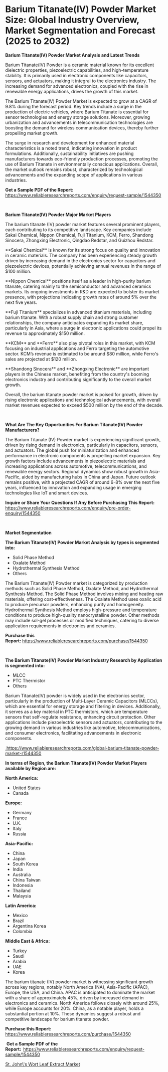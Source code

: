 <p><h1>Barium Titanate(IV) Powder Market Size: Global Industry Overview, Market Segmentation and Forecast (2025 to 2032)</h1></p><p><strong>Barium Titanate(IV) Powder Market Analysis and Latest Trends</strong></p>
<p><p>Barium Titanate(IV) Powder is a ceramic material known for its excellent dielectric properties, piezoelectric capabilities, and high-temperature stability. It is primarily used in electronic components like capacitors, sensors, and actuators, making it integral to the electronics industry. The increasing demand for advanced electronics, coupled with the rise in renewable energy applications, drives the growth of this market.</p><p>The Barium Titanate(IV) Powder Market is expected to grow at a CAGR of 9.8% during the forecast period. Key trends include a surge in the production of electric vehicles, where Barium Titanate is essential for sensor technologies and energy storage solutions. Moreover, growing urbanization and advancements in telecommunication technologies are boosting the demand for wireless communication devices, thereby further propelling market growth.</p><p>The surge in research and development for enhanced material characteristics is a noted trend, indicating innovation in product formulations. Additionally, sustainability initiatives are pushing manufacturers towards eco-friendly production processes, promoting the use of Barium Titanate in environmentally conscious applications. Overall, the market outlook remains robust, characterized by technological advancements and the expanding scope of applications in various industries.</p></p>
<p><strong>Get a Sample PDF of the Report:&nbsp;</strong> <a href="https://www.reliableresearchreports.com/enquiry/request-sample/1544350?utm_campaign=2296&utm_medium=2&utm_source=Github&utm_content=ia&utm_term=23032025&utm_id=barium-titanateiv-powder">https://www.reliableresearchreports.com/enquiry/request-sample/1544350</a></p>
<p>&nbsp;</p>
<p><strong>Barium Titanate(IV) Powder Major Market Players</strong></p>
<p><p>The barium titanate (IV) powder market features several prominent players, each contributing to its competitive landscape. Key companies include Sakai Chemical, Nippon Chemical, Fuji Titanium, KCM, Ferro, Shandong Sinocera, Zhongxing Electronic, Qingdao Redstar, and Guizhou Redstar.</p><p>**Sakai Chemical** is known for its strong focus on quality and innovation in ceramic materials. The company has been experiencing steady growth driven by increasing demand in the electronics sector for capacitors and piezoelectric devices, potentially achieving annual revenues in the range of $100 million.</p><p>**Nippon Chemical** positions itself as a leader in high-purity barium titanate, catering mainly to the semiconductor and advanced ceramics markets. Its ongoing investments in R&D are expected to bolster its market presence, with projections indicating growth rates of around 5% over the next five years.</p><p>**Fuji Titanium** specializes in advanced titanium materials, including barium titanate. With a robust supply chain and strong customer relationships, the company anticipates expanding its market share, particularly in Asia, where a surge in electronic applications could propel its revenue to approximately $150 million.</p><p>**KCM** and **Ferro** also play pivotal roles in this market, with KCM focusing on industrial applications and Ferro targeting the automotive sector. KCM’s revenue is estimated to be around $80 million, while Ferro's sales are projected at $120 million.</p><p>**Shandong Sinocera** and **Zhongxing Electronic** are important players in the Chinese market, benefiting from the country's booming electronics industry and contributing significantly to the overall market growth. </p><p>Overall, the barium titanate powder market is poised for growth, driven by rising electronic applications and technological advancements, with overall market revenues expected to exceed $500 million by the end of the decade.</p></p>
<p>&nbsp;</p>
<p><strong>What Are The Key Opportunities For Barium Titanate(IV) Powder Manufacturers?</strong></p>
<p><p>The Barium Titanate (IV) Powder market is experiencing significant growth, driven by rising demand in electronics, particularly in capacitors, sensors, and actuators. The global push for miniaturization and enhanced performance in electronic components is propelling market expansion. Key growth factors include advancements in piezoelectric materials and increasing applications across automotive, telecommunications, and renewable energy sectors. Regional dynamics show robust growth in Asia-Pacific, aided by manufacturing hubs in China and Japan. Future outlook remains positive, with a projected CAGR of around 6-8% over the next five years, influenced by innovation and expanding usage in emerging technologies like IoT and smart devices.</p></p>
<p><strong>Inquire or Share Your Questions If Any Before Purchasing This Report:</strong> <a href="https://www.reliableresearchreports.com/enquiry/pre-order-enquiry/1544350?utm_campaign=2296&utm_medium=2&utm_source=Github&utm_content=ia&utm_term=23032025&utm_id=barium-titanateiv-powder">https://www.reliableresearchreports.com/enquiry/pre-order-enquiry/1544350</a></p>
<p>&nbsp;</p>
<p><strong>Market Segmentation</strong></p>
<p><strong>The Barium Titanate(IV) Powder Market Analysis by types is segmented into:</strong></p>
<p><ul><li>Solid Phase Method</li><li>Oxalate Method</li><li>Hydrothermal Synthesis Method</li><li>Others</li></ul></p>
<p><p>The Barium Titanate(IV) Powder market is categorized by production methods such as Solid Phase Method, Oxalate Method, and Hydrothermal Synthesis Method. The Solid Phase Method involves mixing and heating raw materials, offering cost-effectiveness. The Oxalate Method uses oxalic acid to produce precursor powders, enhancing purity and homogeneity. Hydrothermal Synthesis Method employs high-pressure and temperature conditions to produce high-quality nanocrystalline powder. Other methods may include sol-gel processes or modified techniques, catering to diverse application requirements in electronics and ceramics.</p></p>
<p><strong>Purchase this Report:&nbsp;</strong><a href="https://www.reliableresearchreports.com/purchase/1544350?utm_campaign=2296&utm_medium=2&utm_source=Github&utm_content=ia&utm_term=23032025&utm_id=barium-titanateiv-powder">https://www.reliableresearchreports.com/purchase/1544350</a></p>
<p>&nbsp;</p>
<p><strong>The Barium Titanate(IV) Powder Market Industry Research by Application is segmented into:</strong></p>
<p><ul><li>MLCC</li><li>PTC Thermistor</li><li>Others</li></ul></p>
<p><p>Barium Titanate(IV) powder is widely used in the electronics sector, particularly in the production of Multi-Layer Ceramic Capacitors (MLCCs), which are essential for energy storage and filtering in devices. Additionally, it serves as a key material in PTC thermistors, which are temperature sensors that self-regulate resistance, enhancing circuit protection. Other applications include piezoelectric sensors and actuators, contributing to the growing demand in various industries like automotive, telecommunications, and consumer electronics, facilitating advancements in electronic components.</p></p>
<p><a href="https://www.reliableresearchreports.com/global-barium-titanate-powder-market-r1544350?utm_campaign=2296&utm_medium=2&utm_source=Github&utm_content=ia&utm_term=23032025&utm_id=barium-titanateiv-powder">&nbsp;https://www.reliableresearchreports.com/global-barium-titanate-powder-market-r1544350</a></p>
<p><strong>In terms of Region, the Barium Titanate(IV) Powder Market Players available by Region are:</strong></p>
<p>
    <p> <strong> North America: </strong>
        <ul>
            <li>United States</li>
            <li>Canada</li>
        </ul>
        </p> 
    <p> <strong> Europe: </strong>
        <ul>
            <li>Germany</li>
            <li>France</li>
            <li>U.K.</li>
            <li>Italy</li>
            <li>Russia</li>
        </ul>
        </p> 
    <p> <strong> Asia-Pacific: </strong>
        <ul>
            <li>China</li>
            <li>Japan</li>
            <li>South Korea</li>
            <li>India</li>
            <li>Australia</li>
            <li>China Taiwan</li>
            <li>Indonesia</li>
            <li>Thailand</li>
            <li>Malaysia</li>
        </ul>
        </p> 
    <p> <strong> Latin America: </strong>
        <ul>
            <li>Mexico</li>
            <li>Brazil</li>
            <li>Argentina Korea</li>
            <li>Colombia</li>
        </ul>
        </p> 
    <p> <strong> Middle East & Africa: </strong>
        <ul>
            <li>Turkey</li>
            <li>Saudi</li>
            <li>Arabia</li>
            <li>UAE</li>
            <li>Korea</li>
        </ul>
    </p>
    </p>
<p><p>The barium titanate (IV) powder market is witnessing significant growth across key regions, notably North America (NA), Asia-Pacific (APAC), Europe, the USA, and China. APAC is anticipated to dominate the market with a share of approximately 45%, driven by increased demand in electronics and ceramics. North America follows closely with around 25%, while Europe accounts for 20%. China, as a notable player, holds a substantial portion at 10%. These dynamics suggest a robust and competitive landscape for barium titanate powder.</p></p>
<p><strong>Purchase this Report: </strong><a href="https://www.reliableresearchreports.com/purchase/1544350?utm_campaign=2296&utm_medium=2&utm_source=Github&utm_content=ia&utm_term=23032025&utm_id=barium-titanateiv-powder">https://www.reliableresearchreports.com/purchase/1544350</a></p>
<p>&nbsp;<strong>Get a Sample PDF of the Report:&nbsp;&nbsp;</strong><a href="https://www.reliableresearchreports.com/enquiry/request-sample/1544350?utm_campaign=2296&utm_medium=2&utm_source=Github&utm_content=ia&utm_term=23032025&utm_id=barium-titanateiv-powder">https://www.reliableresearchreports.com/enquiry/request-sample/1544350</a></p>
<p><strong></strong></p>
<p><p><a href="https://github.com/oslieselotte2192/Market-Research-Report-List-1/blob/main/st-johns-wort-leaf-extract-market.md?utm_campaign=2296&utm_medium=2&utm_source=Github&utm_content=ia&utm_term=23032025&utm_id=barium-titanateiv-powder">St. John\'s Wort Leaf Extract Market</a></p></p>